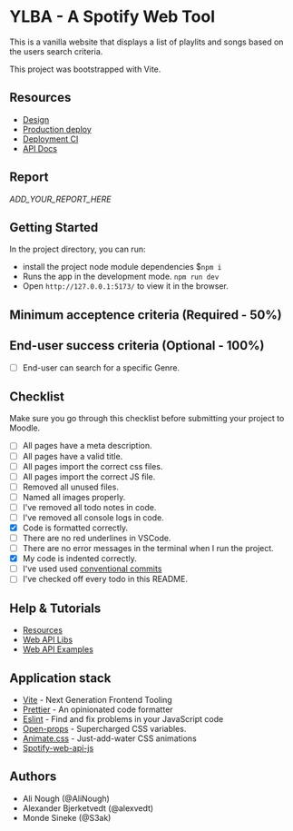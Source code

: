 # YLBA - A Spotify Web Tool

This is a vanilla website that displays a list of playlits and songs based on the users search criteria.

This project was bootstrapped with Vite.

## Resources

- [Design](_LINK_TO_FIGMA_)
- [Production deploy](https://bragi-mix.netlify.app/)
- [Deployment CI](https://app.netlify.com/sites/bragi-mix/overview)
- [API Docs](https://developer.spotify.com/documentation/web-api/reference/#/operations/search)

## Report

_ADD_YOUR_REPORT_HERE_

## Getting Started

In the project directory, you can run:

- install the project node module dependencies $`npm i`
- Runs the app in the development mode. `npm run dev`
- Open `http://127.0.0.1:5173/` to view it in the browser.

## Minimum acceptence criteria (Required - 50%)

## End-user success criteria (Optional - 100%)

- [ ] End-user can search for a specific Genre.

## Checklist

Make sure you go through this checklist before submitting your project to Moodle.

- [ ] All pages have a meta description.
- [ ] All pages have a valid title.
- [ ] All pages import the correct css files.
- [ ] All pages import the correct JS file.
- [ ] Removed all unused files.
- [ ] Named all images properly.
- [ ] I've removed all todo notes in code.
- [ ] I've removed all console logs in code.
- [x] Code is formatted correctly.
- [ ] There are no red underlines in VSCode.
- [ ] There are no error messages in the terminal when I run the project.
- [x] My code is indented correctly.
- [ ] I've used used [conventional commits](https://www.conventionalcommits.org/en/v1.0.0/)
- [ ] I've checked off every todo in this README.

## Help & Tutorials

- [Resources](https://developer.spotify.com/documentation/web-api/reference/#/operations/search)
- [Web API Libs](https://developer.spotify.com/documentation/web-api/libraries/)
- [Web API Examples](https://github.com/spotify/web-api-examples/tree/master/authentication)

## Application stack

- [Vite](https://vitejs.dev/) - Next Generation Frontend Tooling
- [Prettier](https://prettier.io/) - An opinionated code formatter
- [Eslint](https://eslint.org/) - Find and fix problems in your JavaScript code
- [Open-props](https://open-props.style/) - Supercharged
  CSS variables.
- [Animate.css](https://animate.style/) - Just-add-water CSS animations
- [Spotify-web-api-js](https://www.npmjs.com/package/spotify-web-api-js)

## Authors

- Ali Nough (@AliNough)
- Alexander Bjerketvedt (@alexvedt)
- Monde Sineke (@S3ak)
